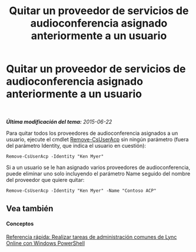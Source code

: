 ﻿---
title: Quitar un proveedor de servicios de audioconferencia asignado anteriormente a un usuario
TOCTitle: Quitar un proveedor de servicios de audioconferencia asignado anteriormente a un usuario
ms:assetid: 85d59e6c-d646-4908-9767-adb48763f6de
ms:mtpsurl: https://technet.microsoft.com/es-es/library/Dn362808(v=OCS.15)
ms:contentKeyID: 56271297
ms.date: 06/02/2017
mtps_version: v=OCS.15
ms.translationtype: HT
---

# Quitar un proveedor de servicios de audioconferencia asignado anteriormente a un usuario

 

_**Última modificación del tema:** 2015-06-22_

Para quitar todos los proveedores de audioconferencia asignados a un usuario, ejecute el cmdlet [Remove-CsUserAcp](remove-csuseracp.md) sin ningún parámetro (fuera del parámetro Identity, que indica el usuario en cuestión):

    Remove-CsUserAcp -Identity "Ken Myer"

Si a un usuario se le han asignado varios proveedores de audioconferencia, puede eliminar uno solo incluyendo el parámetro Name seguido del nombre del proveedor que quiere quitar:

    Remove-CsUserAcp -Identity "Ken Myer" -Name "Contoso ACP"

## Vea también

#### Conceptos

[Referencia rápida: Realizar tareas de administración comunes de Lync Online con Windows PowerShell](quick-reference-using-windows-powershell-to-do-common-skype-for-business-online-management-tasks.md)

